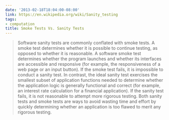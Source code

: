 ```yaml
---
date: '2013-02-18T18:04:00-08:00'
link: https://en.wikipedia.org/wiki/Sanity_testing
tags:
- computation
title: Smoke Tests Vs. Sanity Tests
---
```


>Software sanity tests are commonly conflated with smoke tests. A smoke test determines whether it is possible to continue testing, as opposed to whether it is reasonable. A software smoke test determines whether the program launches and whether its interfaces are accessible and responsive (for example, the responsiveness of a web page or an input button). If the smoke test fails, it is impossible to conduct a sanity test. In contrast, the ideal sanity test exercises the smallest subset of application functions needed to determine whether the application logic is generally functional and correct (for example, an interest rate calculation for a financial application). If the sanity test fails, it is not reasonable to attempt more rigorous testing. Both sanity tests and smoke tests are ways to avoid wasting time and effort by quickly determining whether an application is too flawed to merit any rigorous testing.
